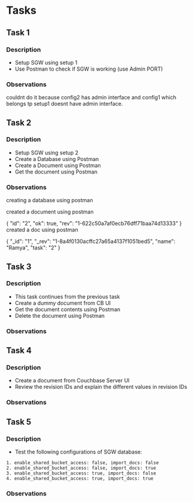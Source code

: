 # Tasks

## Task 1

### Description

- Setup SGW using setup 1
- Use Postman to check if SGW is working (use Admin PORT)

### Observations
couldnt do it because config2 has admin interface and config1 which belongs tp setup1 doesnt have admin interface.



## Task 2

### Description

- Setup SGW using setup 2
- Create a Database using Postman
- Create a Document using Postman
- Get the document using Postman

### Observations
creating a database using postman


created a document using postman

{
    "id": "2",
    "ok": true,
    "rev": "1-622c50a7af0ecb76dff71baa74d13333"
}
created a doc using postman

{
    "_id": "1",
    "_rev": "1-8a4f0130acffc27a65a4137f1051bed5",
    "name": "Ramya",
    "task": "2"
}

## Task 3

### Description

- This task continues from the previous task
- Create a dummy document from CB UI
- Get the document contents using Postman
- Delete the document using Postman

### Observations


## Task 4

### Description

- Create a document from Couchbase Server UI
- Review the revision IDs and explain the different values in revision IDs

### Observations

## Task 5

### Description

- Test the following configurations of SGW database:

```
1. enable_shared_bucket_access: false, import_docs: false
2. enable_shared_bucket_access: false, import_docs: true
3. enable_shared_bucket_access: true, import_docs: false
4. enable_shared_bucket_access: true, import_docs: true
```

### Observations
